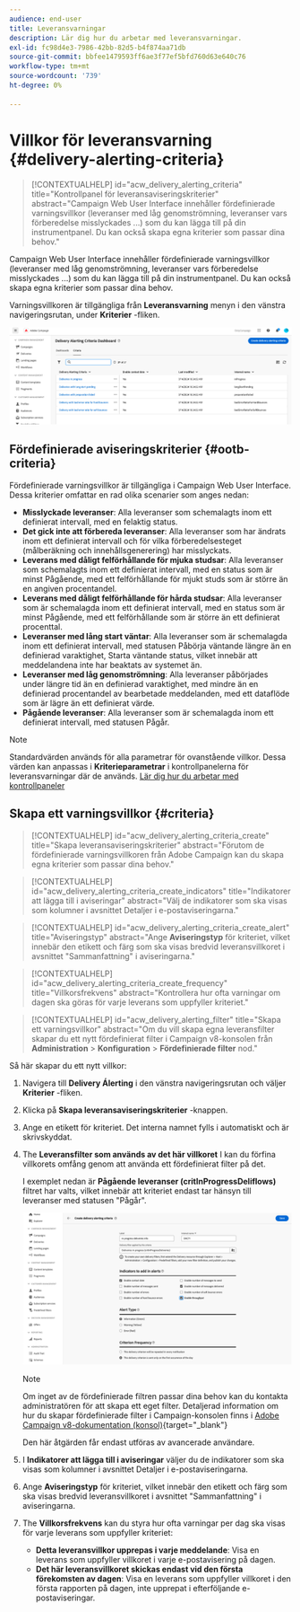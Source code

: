 ```yaml
---
audience: end-user
title: Leveransvarningar
description: Lär dig hur du arbetar med leveransvarningar.
exl-id: fc98d4e3-7986-42bb-82d5-b4f874aa71db
source-git-commit: bbfee1479593ff6ae3f77ef5bfd760d63e640c76
workflow-type: tm+mt
source-wordcount: '739'
ht-degree: 0%

---
```


# Villkor för leveransvarning {#delivery-alerting-criteria}

>[!CONTEXTUALHELP]
>id="acw_delivery_alerting_criteria"
>title="Kontrollpanel för leveransaviseringskriterier"
>abstract="Campaign Web User Interface innehåller fördefinierade varningsvillkor (leveranser med låg genomströmning, leveranser vars förberedelse misslyckades ...) som du kan lägga till på din instrumentpanel. Du kan också skapa egna kriterier som passar dina behov."

Campaign Web User Interface innehåller fördefinierade varningsvillkor (leveranser med låg genomströmning, leveranser vars förberedelse misslyckades ...) som du kan lägga till på din instrumentpanel. Du kan också skapa egna kriterier som passar dina behov.

Varningsvillkoren är tillgängliga från **Leveransvarning** menyn i den vänstra navigeringsrutan, under **Kriterier** -fliken.

![](assets/alerting-criteria-list.png)

## Fördefinierade aviseringskriterier {#ootb-criteria}

Fördefinierade varningsvillkor är tillgängliga i Campaign Web User Interface. Dessa kriterier omfattar en rad olika scenarier som anges nedan:

* **Misslyckade leveranser**: Alla leveranser som schemalagts inom ett definierat intervall, med en felaktig status.
* **Det gick inte att förbereda leveranser**: Alla leveranser som har ändrats inom ett definierat intervall och för vilka förberedelsesteget (målberäkning och innehållsgenerering) har misslyckats.
* **Leverans med dåligt felförhållande för mjuka studsar**: Alla leveranser som schemalagts inom ett definierat intervall, med en status som är minst Pågående, med ett felförhållande för mjukt studs som är större än en angiven procentandel.
* **Leverans med dåligt felförhållande för hårda studsar**: Alla leveranser som är schemalagda inom ett definierat intervall, med en status som är minst Pågående, med ett felförhållande som är större än ett definierat procenttal.
* **Leveranser med lång start väntar**: Alla leveranser som är schemalagda inom ett definierat intervall, med statusen Påbörja väntande längre än en definierad varaktighet, Starta väntande status, vilket innebär att meddelandena inte har beaktats av systemet än.
* **Leveranser med låg genomströmning**: Alla leveranser påbörjades under längre tid än en definierad varaktighet, med mindre än en definierad procentandel av bearbetade meddelanden, med ett dataflöde som är lägre än ett definierat värde.
* **Pågående leveranser**: Alla leveranser som är schemalagda inom ett definierat intervall, med statusen Pågår.

>[!NOTE]
>
>Standardvärden används för alla parametrar för ovanstående villkor. Dessa värden kan anpassas i **Kriterieparametrar** i kontrollpanelerna för leveransvarningar där de används. [Lär dig hur du arbetar med kontrollpaneler](../msg/delivery-alerting-dashboards.md)

## Skapa ett varningsvillkor {#criteria}

>[!CONTEXTUALHELP]
>id="acw_delivery_alerting_criteria_create"
>title="Skapa leveransaviseringskriterier"
>abstract="Förutom de fördefinierade varningsvillkoren från Adobe Campaign kan du skapa egna kriterier som passar dina behov."

>[!CONTEXTUALHELP]
>id="acw_delivery_alerting_criteria_create_indicators"
>title="Indikatorer att lägga till i aviseringar"
>abstract="Välj de indikatorer som ska visas som kolumner i avsnittet Detaljer i e-postaviseringarna."

>[!CONTEXTUALHELP]
>id="acw_delivery_alerting_criteria_create_alert"
>title="Aviseringstyp"
>abstract="Ange **Aviseringstyp** för kriteriet, vilket innebär den etikett och färg som ska visas bredvid leveransvillkoret i avsnittet &quot;Sammanfattning&quot; i aviseringarna."

>[!CONTEXTUALHELP]
>id="acw_delivery_alerting_criteria_create_frequency"
>title="Villkorsfrekvens"
>abstract="Kontrollera hur ofta varningar om dagen ska göras för varje leverans som uppfyller kriteriet."

>[!CONTEXTUALHELP]
>id="acw_delivery_alerting_filter"
>title="Skapa ett varningsvillkor"
>abstract="Om du vill skapa egna leveransfilter skapar du ett nytt fördefinierat filter i Campaign v8-konsolen från **Administration** > **Konfiguration** > **Fördefinierade filter** nod."

Så här skapar du ett nytt villkor:

1. Navigera till **Delivery Álerting** i den vänstra navigeringsrutan och väljer **Kriterier** -fliken.
1. Klicka på **Skapa leveransaviseringskriterier** -knappen.
1. Ange en etikett för kriteriet. Det interna namnet fylls i automatiskt och är skrivskyddat.
1. The **Leveransfilter som används av det här villkoret** I kan du förfina villkorets omfång genom att använda ett fördefinierat filter på det.

   I exemplet nedan är **Pågående leveranser (critInProgressDeliflows)** filtret har valts, vilket innebär att kriteriet endast tar hänsyn till leveranser med statusen &quot;Pågår&quot;.

   ![](assets/alerting-criteria-properties.png)

   >[!NOTE]
   >
   >Om inget av de fördefinierade filtren passar dina behov kan du kontakta administratören för att skapa ett eget filter.  Detaljerad information om hur du skapar fördefinierade filter i Campaign-konsolen finns i [Adobe Campaign v8-dokumentation (konsol)](https://experienceleague.adobe.com/en/docs/campaign/campaign-v8/audience/create-audiences/create-filters){target="_blank"}
   >
   >Den här åtgärden får endast utföras av avancerade användare.

1. I **Indikatorer att lägga till i aviseringar** väljer du de indikatorer som ska visas som kolumner i avsnittet Detaljer i e-postaviseringarna.

1. Ange **Aviseringstyp** för kriteriet, vilket innebär den etikett och färg som ska visas bredvid leveransvillkoret i avsnittet &quot;Sammanfattning&quot; i aviseringarna.

1. The **Villkorsfrekvens** kan du styra hur ofta varningar per dag ska visas för varje leverans som uppfyller kriteriet:

   * **Detta leveransvillkor upprepas i varje meddelande**: Visa en leverans som uppfyller villkoret i varje e-postavisering på dagen.
   * **Det här leveransvillkoret skickas endast vid den första förekomsten av dagen**: Visa en leverans som uppfyller villkoret i den första rapporten på dagen, inte upprepat i efterföljande e-postaviseringar.
